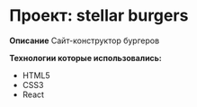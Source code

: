 # Проект: stellar burgers


**Описание**
Сайт-конструктор бургеров

**Технологии которые использовались:**
* HTML5
* CSS3
* React
